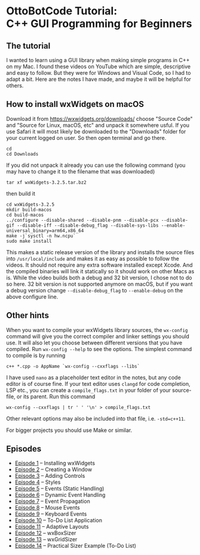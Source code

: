 # OttoBotCode Tutorial: C++&nbsp;GUI&nbsp;Programming&nbsp;for&nbsp;Beginners

## The tutorial

I wanted to learn using a GUI library when making simple programs in C++ on my Mac. I found these videos on YouTube which are simple, descriptive and easy to follow. But they were for Windows and Visual Code, so I had to adapt a bit. Here are the notes I have made, and maybe it will be helpful for others.

## How to install wxWidgets on macOS

Download it from https://wxwidgets.org/downloads/ choose "Source Code" and "Source for Linux, macOS, etc" and unpack it somewhere usful. If you use Safari it will most likely be downloaded to the "Downloads" folder for your current logged on user. So then open terminal and go there.

```
cd
cd Downloads
```
If you did not unpack it already you can use the following command (you may have to change it to the filename that was downloaded)
```
tar xf wxWidgets-3.2.5.tar.bz2
```
then build it
```
cd wxWidgets-3.2.5
mkdir build-macos
cd build-macos
../configure --disable-shared --disable-pnm --disable-pcx --disable-gif --disable-iff --disable-debug_flag --disable-sys-libs --enable-universal_binary=arm64,x86_64
make -j`sysctl -n hw.ncpu`
sudo make install
```

This makes a static release version of the library and installs the source files into `/usr/local/include` and makes it as easy as possible to follow the videos. It should not require any extra software installed except Xcode. And the compiled binaries will link it statically so it should work on other Macs as is. While the video builds both a debug and 32 bit version, I chose not to do so here. 32 bit version is not supported anymore on macOS, but if you want a debug version change `--disable-debug_flag` to `--enable-debug` on the above configure line.

## Other hints

When you want to compile your wxWidgets library sources, the `wx-config` command will give you the correct compiler and linker settings you should use. It will also let you choose between different versions that you have compiled. Run `wx-config --help` to see the options. The simplest command to compile is by running
```
c++ *.cpp -o AppName `wx-config --cxxflags --libs`
```

I have used `nano` as a placeholder text editor in the notes, but any code editor is of course fine. If your text editor uses `clangd` for code completion, LSP etc., you can create a `compile_flags.txt` in your folder of your source-file, or its parent. Run this command
```
wx-config --cxxflags | tr ' ' '\n' > compile_flags.txt
```
Other relevant options may also be included into that file, i.e. `-std=c++11`.

For bigger projects you should use Make or similar.

## Episodes

* [Episode 1](Episode%201) – Installing wxWidgets
* [Episode 2](Episode%202) – Creating a Window
* [Episode 3](Episode%203) – Adding Controls
* [Episode 4](Episode%204) – Styles
* [Episode 5](Episode%205) – Events (Static Handling)
* [Episode 6](Episode%206) – Dynamic Event Handling
* [Episode 7](Episode%207) – Event Propagation
* [Episode 8](Episode%208) – Mouse Events
* [Episode 9](Episode%209) – Keyboard Events
* [Episode 10](Episode%2010) – To-Do List Application
* [Episode 11](Episode%2011) – Adaptive Layouts
* [Episode 12](Episode%2012) – wxBoxSizer
* [Episode 13](Episode%2013) – wxGridSizer
* [Episode 14](Episode%2014) – Practical Sizer Example (To-Do List)
